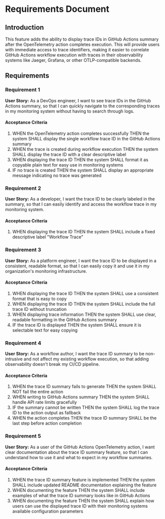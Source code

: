 # Requirements Document

## Introduction

This feature adds the ability to display trace IDs in GitHub Actions summary
after the OpenTelemetry action completes execution. This will provide users with
immediate access to trace identifiers, making it easier to correlate GitHub
Actions workflow execution with traces in their observability systems like
Jaeger, Grafana, or other OTLP-compatible backends.

## Requirements

### Requirement 1

**User Story:** As a DevOps engineer, I want to see trace IDs in the GitHub
Actions summary, so that I can quickly navigate to the corresponding traces in
my monitoring system without having to search through logs.

#### Acceptance Criteria

1. WHEN the OpenTelemetry action completes successfully THEN the system SHALL
   display the single workflow trace ID in the GitHub Actions summary
2. WHEN the trace is created during workflow execution THEN the system SHALL
   display the trace ID with a clear descriptive label
3. WHEN displaying the trace ID THEN the system SHALL format it as copyable
   plain text for easy use in monitoring systems
4. IF no trace is created THEN the system SHALL display an appropriate message
   indicating no trace was generated

### Requirement 2

**User Story:** As a developer, I want the trace ID to be clearly labeled in the
summary, so that I can easily identify and access the workflow trace in my
monitoring system.

#### Acceptance Criteria

1. WHEN displaying the trace ID THEN the system SHALL include a fixed
   descriptive label "Workflow Trace"

### Requirement 3

**User Story:** As a platform engineer, I want the trace ID to be displayed in a
consistent, readable format, so that I can easily copy it and use it in my
organization's monitoring infrastructure.

#### Acceptance Criteria

1. WHEN displaying the trace ID THEN the system SHALL use a consistent format
   that is easy to copy
2. WHEN displaying the trace ID THEN the system SHALL include the full trace ID
   without truncation
3. WHEN displaying trace information THEN the system SHALL use clear, readable
   formatting in the GitHub Actions summary
4. IF the trace ID is displayed THEN the system SHALL ensure it is selectable
   text for easy copying

### Requirement 4

**User Story:** As a workflow author, I want the trace ID summary to be
non-intrusive and not affect my existing workflow execution, so that adding
observability doesn't break my CI/CD pipeline.

#### Acceptance Criteria

1. WHEN the trace ID summary fails to generate THEN the system SHALL NOT fail
   the entire action
2. WHEN writing to GitHub Actions summary THEN the system SHALL handle API rate
   limits gracefully
3. IF the summary cannot be written THEN the system SHALL log the trace ID to
   the action output as fallback
4. WHEN the action completes THEN the trace ID summary SHALL be the last step
   before action completion

### Requirement 5

**User Story:** As a user of the GitHub Actions OpenTelemetry action, I want
clear documentation about the trace ID summary feature, so that I can understand
how to use it and what to expect in my workflow summaries.

#### Acceptance Criteria

1. WHEN the trace ID summary feature is implemented THEN the system SHALL
   include updated README documentation explaining the feature
2. WHEN documenting the feature THEN the system SHALL include examples of what
   the trace ID summary looks like in GitHub Actions
3. WHEN documenting the feature THEN the system SHALL explain how users can use
   the displayed trace ID with their monitoring systems
   available configuration parameters
